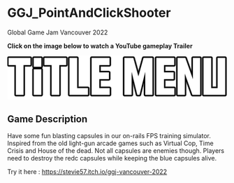 # GGJ_PointAndClickShooter
 Global Game Jam Vancouver 2022

**Click on the image below to watch a YouTube gameplay Trailer**

[![Header Image](https://github.com/Stevie57repos/GGJ_PointAndClickShooter/blob/main/Assets/Textures/Titlemenu.png)](https://youtu.be/3xvJcinyEOA)

## Game Description

Have some fun blasting capsules in our on-rails FPS training simulator. Inspired from the old light-gun arcade games such as Virtual Cop, Time Crisis and House of the dead. Not all capsules are enemies though. Players need to destroy the redc capsules while keeping the blue capsules alive.

Try it here : https://stevie57.itch.io/ggj-vancouver-2022

